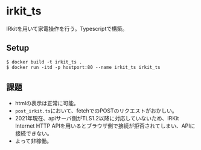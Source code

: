 # irkit_ts
IRkitを用いて家電操作を行う。Typescriptで構築。
## Setup
```
$ docker build -t irkit_ts .
$ docker run -itd -p hostport:80 --name irkit_ts irkit_ts
```
## 課題
* htmlの表示は正常に可能。
* `post_irkit.ts`において、fetchでのPOSTのリクエストがおかしい。
* 2021年現在、apiサーバ側がTLS1.2以降に対応していないため、IRKit Internet HTTP APIを用いるとブラウザ側で接続が拒否されてしまい、APIに接続できない。
* よって非稼働。
